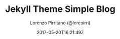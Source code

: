 ---
title: "Jekyll Theme Simple Blog"
github: https://gitlab.com/lorepirri/jekyll-theme-simple-blog
demo: https://lorepirri.gitlab.io/jekyll-theme-simple-blog/
author: Lorenzo Pirritano (@lorepirri)

ssg:
  - Jekyll
cms:
  - No Cms
date: 2017-05-20T16:21:49Z
github_branch: master
description: "Simple Blog Theme is a clean, responsive blogging theme for Jekyll and GitLab/GitHub Pages."
---